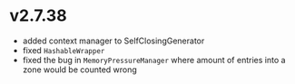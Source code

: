 # v2.7.38

* added context manager to SelfClosingGenerator
* fixed `HashableWrapper`
* fixed the bug in `MemoryPressureManager` where amount 
  of entries into a zone would be counted wrong
